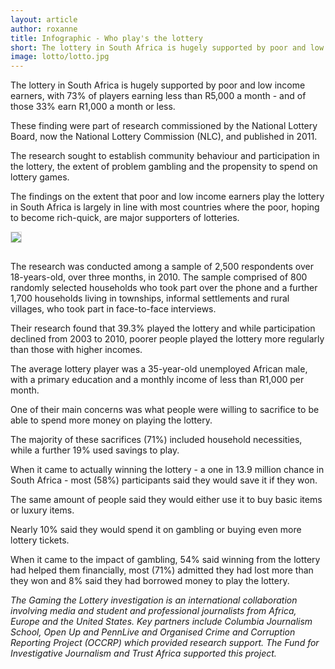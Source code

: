 ```yaml
---
layout: article
author: roxanne
title: Infographic - Who play's the lottery
short: The lottery in South Africa is hugely supported by poor and low income earners, with 73% of players earning less than R5,000 a month - and of those 33% earn R1,000 a month or less.
image: lotto/lotto.jpg
---
```


The lottery in South Africa is hugely supported by poor and low income earners, with 73% of players earning less than R5,000 a month - and of those 33% earn R1,000 a month or less.

These finding were part of research commissioned by the National Lottery Board, now the National Lottery Commission (NLC), and published in 2011.

The research sought to establish community behaviour and participation in the lottery, the extent of problem gambling and the propensity to spend on lottery games.

The findings on the extent that poor and low income earners play the lottery in South Africa is largely in line with most countries where the poor, hoping to become rich-quick, are major supporters of lotteries.

<img style="margin-bottom: 15px; border: 1px solid #ddd;" src="{{ site.baseurl }}/img/articles/lotto/whoplays.jpg"/>

The research was conducted among a sample of 2,500 respondents over 18-years-old, over three months, in 2010. The sample comprised of 800 randomly selected households who took part over the phone and a further 1,700 households living in townships, informal settlements and rural villages, who took part in face-to-face interviews.

Their research found that 39.3% played the lottery and while participation declined from 2003 to 2010, poorer people played the lottery more regularly than those with higher incomes.

The average lottery player was a 35-year-old unemployed African male, with a primary education and a monthly income of less than R1,000 per month.

One of their main concerns was what people were willing to sacrifice to be able to spend more money on playing the lottery.

The majority of these sacrifices (71%) included household necessities, while a further 19% used savings to play.

When it came to actually winning the lottery - a one in 13.9 million chance in South Africa - most (58%) participants said they would save it if they won.

The same amount of people said they would either use it to buy basic items or luxury items.

Nearly 10% said they would spend it on gambling or buying even more lottery tickets.

When it came to the impact of gambling, 54% said winning from the lottery had helped them financially, most (71%) admitted they had lost more than they won and 8% said they had borrowed money to play the lottery.

*The Gaming the Lottery investigation is an international collaboration involving media and student and professional journalists from Africa, Europe and the United States.  Key partners include Columbia Journalism School, Open Up and PennLive and Organised Crime and Corruption Reporting Project (OCCRP) which provided research support. The Fund for Investigative Journalism and Trust Africa supported this project.*
